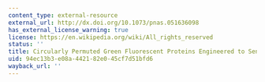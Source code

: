 ```yaml
---
content_type: external-resource
external_url: http://dx.doi.org/10.1073/pnas.051636098
has_external_license_warning: true
license: https://en.wikipedia.org/wiki/All_rights_reserved
status: ''
title: Circularly Permuted Green Fluorescent Proteins Engineered to Sense Ca2+
uid: 94ec13b3-e08a-4421-82e0-45cf7d51bfd6
wayback_url: ''
---
```


